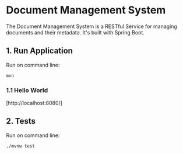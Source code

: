 # Document Management System

The Document Management System is a RESTful Service for managing documents and their metadata. 
It's built with Spring Boot.

## 1. Run Application

Run on command line:
```
mvn
```

### 1.1 Hello World
[http://localhost:8080/]


## 2. Tests
Run on command line:
```
./mvnw test
```

